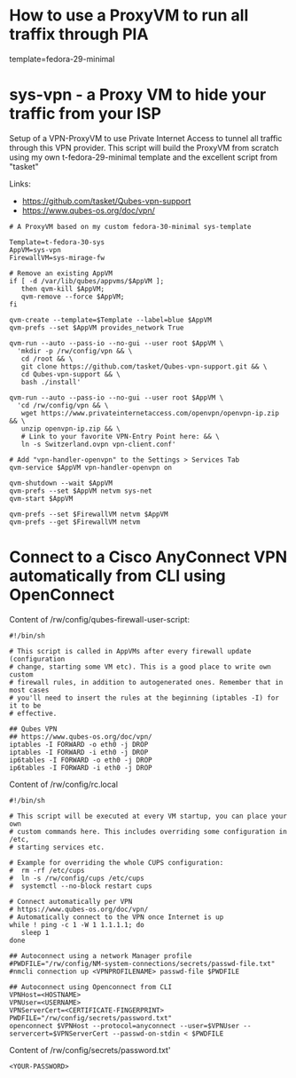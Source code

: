 How to use a ProxyVM to run all traffix through PIA
===================================================

template=fedora-29-minimal
# sys-vpn - a Proxy VM to hide your traffic from your ISP

Setup of a VPN-ProxyVM to use Private Internet Access to tunnel all traffic through this VPN provider.
This script will build the ProxyVM from scratch using my own t-fedora-29-minimal template and the excellent script from "tasket"

Links:
- https://github.com/tasket/Qubes-vpn-support
- https://www.qubes-os.org/doc/vpn/

```
# A ProxyVM based on my custom fedora-30-minimal sys-template

Template=t-fedora-30-sys
AppVM=sys-vpn
FirewallVM=sys-mirage-fw

# Remove an existing AppVM   
if [ -d /var/lib/qubes/appvms/$AppVM ];
   then qvm-kill $AppVM;
   qvm-remove --force $AppVM;
fi

qvm-create --template=$Template --label=blue $AppVM
qvm-prefs --set $AppVM provides_network True 

qvm-run --auto --pass-io --no-gui --user root $AppVM \
  'mkdir -p /rw/config/vpn && \
   cd /root && \
   git clone https://github.com/tasket/Qubes-vpn-support.git && \
   cd Qubes-vpn-support && \
   bash ./install'

qvm-run --auto --pass-io --no-gui --user root $AppVM \
  'cd /rw/config/vpn && \
   wget https://www.privateinternetaccess.com/openvpn/openvpn-ip.zip && \
   unzip openvpn-ip.zip && \
   # Link to your favorite VPN-Entry Point here: && \
   ln -s Switzerland.ovpn vpn-client.conf'

# Add "vpn-handler-openvpn" to the Settings > Services Tab
qvm-service $AppVM vpn-handler-openvpn on

qvm-shutdown --wait $AppVM
qvm-prefs --set $AppVM netvm sys-net
qvm-start $AppVM

qvm-prefs --set $FirewallVM netvm $AppVM
qvm-prefs --get $FirewallVM netvm

```

Connect to a Cisco AnyConnect VPN automatically from CLI using OpenConnect
==========================================================================

Content of /rw/config/qubes-firewall-user-script:
```
#!/bin/sh

# This script is called in AppVMs after every firewall update (configuration
# change, starting some VM etc). This is a good place to write own custom
# firewall rules, in addition to autogenerated ones. Remember that in most cases
# you'll need to insert the rules at the beginning (iptables -I) for it to be
# effective.

## Qubes VPN
## https://www.qubes-os.org/doc/vpn/
iptables -I FORWARD -o eth0 -j DROP
iptables -I FORWARD -i eth0 -j DROP
ip6tables -I FORWARD -o eth0 -j DROP
ip6tables -I FORWARD -i eth0 -j DROP
```


Content of /rw/config/rc.local

```
#!/bin/sh

# This script will be executed at every VM startup, you can place your own
# custom commands here. This includes overriding some configuration in /etc,
# starting services etc.

# Example for overriding the whole CUPS configuration:
#  rm -rf /etc/cups
#  ln -s /rw/config/cups /etc/cups
#  systemctl --no-block restart cups

# Connect automatically per VPN
# https://www.qubes-os.org/doc/vpn/
# Automatically connect to the VPN once Internet is up
while ! ping -c 1 -W 1 1.1.1.1; do
   sleep 1
done

## Autoconnect using a network Manager profile
#PWDFILE="/rw/config/NM-system-connections/secrets/passwd-file.txt"
#nmcli connection up <VPNPROFILENAME> passwd-file $PWDFILE

## Autoconnect using Openconnect from CLI
VPNHost=<HOSTNAME>
VPNUser=<USERNAME>
VPNServerCert=<CERTIFICATE-FINGERPRINT>
PWDFILE="/rw/config/secrets/password.txt"
openconnect $VPNHost --protocol=anyconnect --user=$VPNUser --servercert=$VPNServerCert --passwd-on-stdin < $PWDFILE
```
Content of /rw/config/secrets/password.txt'
```
<YOUR-PASSWORD>
```
